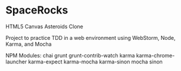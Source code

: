 # SpaceRocks
HTML5 Canvas Asteroids Clone

Project to practice TDD in a web environment using WebStorm, Node, Karma, and Mocha

NPM Modules:
chai
grunt
grunt-contrib-watch
karma
karma-chrome-launcher
karma-expect
karma-mocha
karma-sinon
mocha
sinon